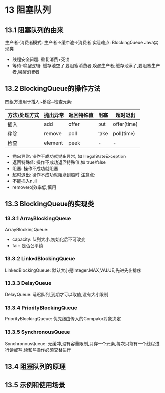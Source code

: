 # 13 阻塞队列
## 13.1 阻塞队列的由来
生产者-消费者模式: 生产者->缓冲池->消费者
实现难点: BlockingQueue Java实现类
- 线程安全问题: 重复消费+死锁
- 等待-唤醒逻辑: 缓存池空了,要阻塞消费者,唤醒生产者;缓存池满了,要阻塞生产者,唤醒消费者
## 13.2 BlockingQueue的操作方法
四组方法用于插入~移除~检查元素:

| 方法\处理方式 | 抛出异常    | 返回特殊值 | 阻塞   | 超时退出        |
|---------|---------|-------|------|-------------|
| 插入      | add     | offer | put  | offer(time) |
| 移除      | remove  | poll  | take | poll(time)  |
| 检查      | element | peek  | -    | -           |
- 抛出异常: 操作不成功就抛出异常, 如 IllegalStateException
- 返回特殊值: 操作不成功返回特殊值,如 true/false
- 阻塞: 操作不成功就阻塞
- 超时退出: 操作不成功就阻塞到超时
注意点:
- 不能插入null
- remove(o)效率低,慎用

## 13.3 BlockingQueue的实现类
### 13.3.1 ArrayBlockingQueue
ArrayBlockingQueue: 
- capacity: 队列大小,初始化后不可改变
- fair: 是否公平锁
### 13.3.2 LinkedBlockingQueue
LinkedBlockingQueue: 默认大小是Integer.MAX_VALUE,先进先出排序
### 13.3.3 DelayQueue
DelayQueue: 延迟队列,到期才可以取值,没有大小限制
### 13.3.4 PriorityBlockingQueue
PriorityBlockingQueue: 优先级由传入的Compator对象决定
### 13.3.5 SynchronousQueue
SynchronousQueue: 无缓冲,没有容量限制,只存一个元素,每次只能有一个线程进行读或写,读和写操作必须交替进行
## 13.4 阻塞队列的原理
## 13.5 示例和使用场景